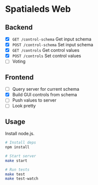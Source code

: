 Spatialeds Web
==============

## Backend

- [x] `GET /control-schema` Get input schema
- [x] `POST /control-schema` Set input schema
- [x] `GET /controls` Get control values
- [x] `POST /controls` Set control values
- [ ] Voting

## Frontend

- [ ] Query server for current schema
- [x] Build GUI controls from schema
- [ ] Push values to server
- [ ] Look pretty

## Usage

Install node.js.

```sh
# Install deps
npm install

# Start server
make start

# Run tests
make test
make test-watch
```
